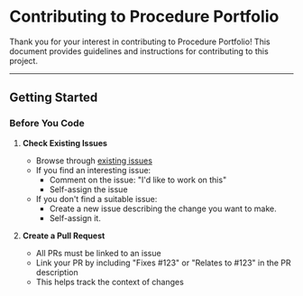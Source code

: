 # Contributing to Procedure Portfolio

Thank you for your interest in contributing to Procedure Portfolio! This document provides guidelines and instructions for contributing to this project.

---

## Getting Started

### Before You Code

1. **Check Existing Issues**

   - Browse through [existing issues](https://github.com/proceduretech/proceduretech.github.io/issues)
   - If you find an interesting issue:
     - Comment on the issue: "I'd like to work on this"
     - Self-assign the issue
   - If you don't find a suitable issue:
     - Create a new issue describing the change you want to make.
     - Self-assign it.

2. **Create a Pull Request**
   - All PRs must be linked to an issue
   - Link your PR by including "Fixes #123" or "Relates to #123" in the PR description
   - This helps track the context of changes
